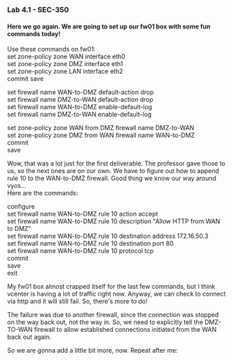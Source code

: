 ### Lab 4.1 - SEC-350

#### Here we go again. We are going to set up our fw01 box with some fun commands today!

Use these commands on fw01:\
set zone-policy zone WAN interface eth0\
set zone-policy zone DMZ interface eth1\
set zone-policy zone LAN interface eth2\
commit save

set firewall name WAN-to-DMZ default-action drop\
set firewall name DMZ-to-WAN default-action drop\
set firewall name WAN-to-DMZ enable-default-log\
set firewall name DMZ-to-WAN enable-default-log

set zone-policy zone WAN from DMZ firewall name DMZ-to-WAN\
set zone-policy zone DMZ from WAN firewall name WAN-to-DMZ\
commit\
save

Wow, that was a lot just for the first deliverable. The professor gave those to us, so the next ones are on our own. We have to figure out how to append rule 10 to the WAN-to-DMZ firewall. Good thing we know our way around vyos...\
Here are the commands:

configure\
set firewall name WAN-to-DMZ rule 10 action accept\
set firewall name WAN-to-DMZ rule 10 description "Allow HTTP from WAN to DMZ"\
set firewall name WAN-to-DMZ rule 10 destination address 172.16.50.3\
set firewall name WAN-to-DMZ rule 10 destination port 80\
set firewall name WAN-to-DMZ rule 10 protocol tcp\
commit\
save\
exit

My fw01 box almost crapped itself for the last few commands, but I think vcenter is having a lot of traffic right now. Anyway, we can check to connect via http and it will still fail. So, there's more to do!

The failure was due to another firewall, since the connection was stopped on the way back out, not the way in. So, we need to explicitly tell the DMZ-TO-WAN firewall to allow established connections initiated from the WAN back out again.

So we are gonna add a little bit more, now. Repeat after me:

